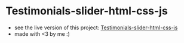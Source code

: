 # Testimonials-slider-html-css-js
* see the live version of this project: [Testimonials-slider-html-css-js](https://younes-aouka.github.io/Testimonials-slider-html-css-js/) <br>
* made with <3 by me :) 
